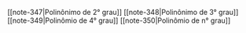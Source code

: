 [[note-347|Polinônimo de 2° grau]]
[[note-348|Polinônimo de 3° grau]]
[[note-349|Polinômio de 4° grau]]
[[note-350|Polinômio de n° grau]]
